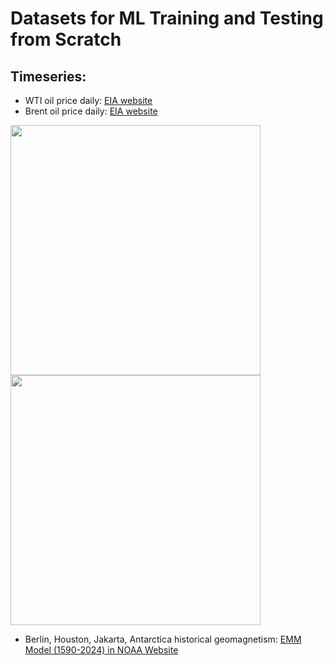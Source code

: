 # Datasets for ML Training and Testing from Scratch

## Timeseries:
* WTI oil price daily: [EIA website](https://www.eia.gov/dnav/pet/hist/RWTCD.htm)
* Brent oil price daily: [EIA website](https://www.eia.gov/dnav/pet/hist/RBRTEd.htm)

<div>
<img src="https://user-images.githubusercontent.com/51282928/75840377-a8e65d80-5dfd-11ea-9a48-1bd17cd5c720.gif" width="400"/>
<img src="https://user-images.githubusercontent.com/51282928/75840511-011d5f80-5dfe-11ea-9109-aaedcc73148d.gif" width="400"/> 
</div> 

* Berlin, Houston, Jakarta, Antarctica historical geomagnetism: [EMM Model (1590-2024) in NOAA Website](https://www.ngdc.noaa.gov/geomag/calculators/magcalc.shtml?#igrfwmm)
